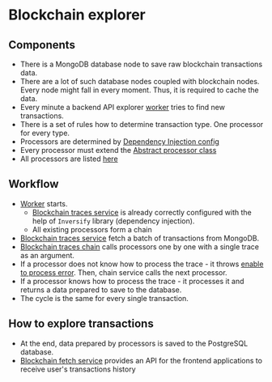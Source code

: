 # Blockchain explorer


## Components
* There is a MongoDB database node to save raw blockchain transactions data.
* There are a lot of such database nodes coupled with blockchain nodes. Every node might fall in every moment. Thus, it is required to cache the data.
* Every minute a backend API explorer [worker](../../lib/blockchain-traces/workers/sync-irreversible-traces-worker.ts) tries to find new transactions.
* There is a set of rules how to determine transaction type. One processor for every type.
* Processors are determined by [Dependency Injection config](../../lib/blockchain-traces/inversify/blockchain-traces.inversify.config.ts)
* Every processor must extend the [Abstract processor class](../../lib/blockchain-traces/trace-processors/abstract-traces-processor.ts)
* All processors are listed [here](../../lib/blockchain-traces/trace-processors/processors)

## Workflow
* [Worker](../../lib/blockchain-traces/workers/sync-irreversible-traces-worker.ts) starts.
    * [Blockchain traces service](../../lib/blockchain-traces/service/blockchain-traces-sync-service.ts) is already correctly configured with the help of `Inversify` library (dependency injection).
    * All existing processors form a chain
* [Blockchain traces service](../../lib/blockchain-traces/service/blockchain-traces-sync-service.ts) fetch a batch of transactions from MongoDB.
* [Blockchain traces chain](../../lib/blockchain-traces/service/blockchain-traces-processor-chain.ts) calls processors one by one with a single trace as an argument.
* If a processor does not know how to process the trace - it throws [enable to process error](../../lib/blockchain-traces/trace-processors/processor-errors.ts). Then, chain service calls the next processor.
* If a processor knows how to process the trace - it processes it and returns a data prepared to save to the database.
* The cycle is the same for every single transaction.

## How to explore transactions
* At the end, data prepared by processors is saved to the PostgreSQL database.
* [Blockchain fetch service](../../lib/eos/service/tr-traces-service/blockchain-tr-traces-fetch-service.ts) provides an API for the frontend applications to receive user's transactions history
